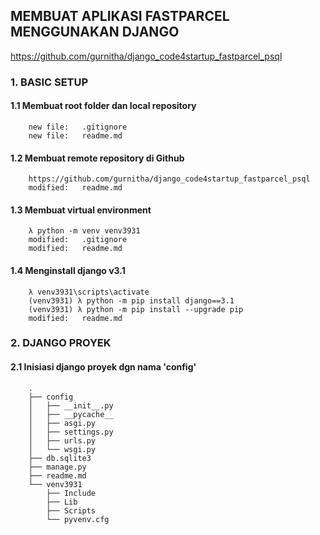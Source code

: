 ## MEMBUAT APLIKASI FASTPARCEL MENGGUNAKAN DJANGO

https://github.com/gurnitha/django_code4startup_fastparcel_psql

### 1. BASIC SETUP

#### 1.1 Membuat root folder dan local repository

        new file:   .gitignore
        new file:   readme.md

#### 1.2 Membuat remote repository di Github

		https://github.com/gurnitha/django_code4startup_fastparcel_psql
        modified:   readme.md		

#### 1.3 Membuat virtual environment

		λ python -m venv venv3931
        modified:   .gitignore
        modified:   readme.md

#### 1.4 Menginstall django v3.1

		λ venv3931\scripts\activate
		(venv3931) λ python -m pip install django==3.1
		(venv3931) λ python -m pip install --upgrade pip
        modified:   readme.md

### 2. DJANGO PROYEK

#### 2.1 Inisiasi django proyek dgn nama 'config'
		.
		├── config
		│   ├── __init__.py
		│   ├── __pycache__
		│   ├── asgi.py
		│   ├── settings.py
		│   ├── urls.py
		│   └── wsgi.py
		├── db.sqlite3
		├── manage.py
		├── readme.md
		└── venv3931
		    ├── Include
		    ├── Lib
		    ├── Scripts
		    └── pyvenv.cfg


























































































